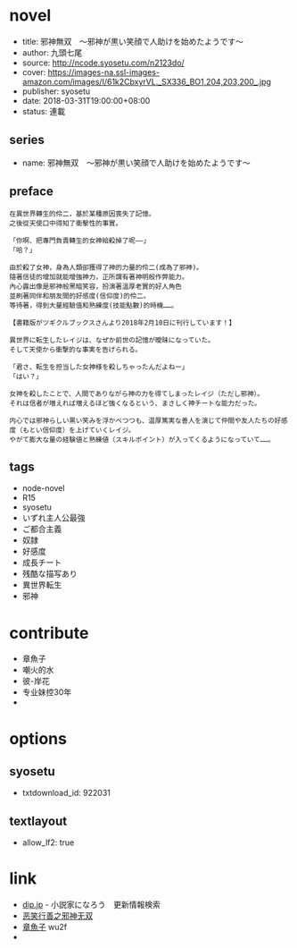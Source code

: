# novel

- title: 邪神無双　～邪神が黒い笑顔で人助けを始めたようです～
- author: 九頭七尾
- source: http://ncode.syosetu.com/n2123do/
- cover: https://images-na.ssl-images-amazon.com/images/I/61k2CbxyrVL._SX336_BO1,204,203,200_.jpg
- publisher: syosetu
- date: 2018-03-31T19:00:00+08:00
- status: 連載

## series

- name: 邪神無双　～邪神が黒い笑顔で人助けを始めたようです～

## preface


```
在異世界轉生的伶二，基於某種原因喪失了記憶。
之後從天使口中得知了衝擊性的事實。

「你啊、把專門負責轉生的女神給殺掉了呢――」
「哈？」

由於殺了女神，身為人類卻獲得了神的力量的伶二(成為了邪神)。
隨著信徒的增加就能增強神力，正所謂有著神明般作弊能力。
內心露出像是邪神般黑暗笑容，扮演著溫厚老實的好人角色
並刷著同伴和朋友間的好感度(信仰度)的伶二。
等待著，得到大量經驗值和熟練度(技能點數)的時機……。

【書籍版がツギクルブックスさんより2018年2月10日に刊行しています！】

異世界に転生したレイジは、なぜか前世の記憶が曖昧になっていた。
そして天使から衝撃的な事実を告げられる。

「君さ、転生を担当した女神様を殺しちゃったんだよねー」
「はい？」

女神を殺したことで、人間でありながら神の力を得てしまったレイジ（ただし邪神）。
それは信者が増えれば増えるほど強くなるという、まさしく神チートな能力だった。

内心では邪神らしい黒い笑みを浮かべつつも、温厚篤実な善人を演じて仲間や友人たちの好感度（もとい信仰度）を上げていくレイジ。
やがて膨大な量の経験値と熟練値（スキルポイント）が入ってくるようになっていて……。
```

## tags

- node-novel
- R15
- syosetu
- いずれ主人公最強
- ご都合主義
- 奴隷
- 好感度
- 成長チート
- 残酷な描写あり
- 異世界転生
- 邪神

# contribute

- 章魚子
- 嘲火的水
- 彼-岸花
- 专业妹控30年
- 

# options

## syosetu

- txtdownload_id: 922031

## textlayout

- allow_lf2: true

# link

- [dip.jp](https://narou.dip.jp/search.php?text=n2123do&novel=all&genre=all&new_genre=all&length=0&down=0&up=100) - 小説家になろう　更新情報検索
- [恶笑行善之邪神无双](https://tieba.baidu.com/f?kw=%E6%81%B6%E7%AC%91%E8%A1%8C%E5%96%84%E4%B9%8B%E9%82%AA%E7%A5%9E%E6%97%A0%E5%8F%8C&ie=utf-8 "恶笑行善之邪神无双")
- [章魚子](https://pan.baidu.com/s/1xOs1KZ4SuEwoXZcgA9rVDQ) wu2f
- 



